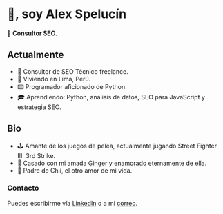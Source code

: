 # 👋, soy Alex Spelucín

**🔎 Consultor SEO.**

## Actualmente

- 💼 Consultor de SEO Técnico freelance.
- 🌆 Viviendo en Lima, Perú.
- ⌨️ Programador aficionado de Python.
- 🎓 Aprendiendo: Python, análisis de datos, SEO para JavaScript y estrategia SEO.

## Bio

- 🕹️ Amante de los juegos de pelea, actualmente jugando Street Fighter III: 3rd Strike.
- 💍 Casado con mi amada [Ginger](https://www.instagram.com/ginieillustrated/) y enamorado eternamente de ella.
- 🍼 Padre de Chii, el otro amor de mi vida.

### Contacto

Puedes escribirme vía [LinkedIn](https://linkedin.com/in/spelucin) o a mi [correo](mailto:spelucinalex@gmail.com).
